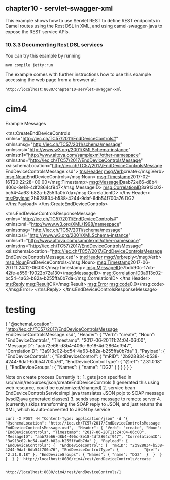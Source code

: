 chapter10 - servlet-swagger-xml
-------------------------------

This example shows how to use Servlet REST to define REST endpoints in Camel routes using the Rest DSL in XML,
and using camel-swagger-java to expose the REST service APIs.

### 10.3.3 Documenting Rest DSL services

You can try this example by running

    mvn compile jetty:run

The example comes with further instructions how to use this example accessing the web page from a browser at:

    http://localhost:8080/chapter10-servlet-swagger-xml

# cim4



Example Messages

<!-- message to send -->
<?xml version="1.0" encoding="UTF-8"?>
<tns:CreateEndDeviceControls xmlns="http://iec.ch/TC57/2011/EndDeviceControls#" xmlns:msg="http://iec.ch/TC57/2011/schema/message" xmlns:xsi="http://www.w3.org/2001/XMLSchema-instance" xmlns:n1="http://www.altova.com/samplexml/other-namespace" xmlns:tns="http://iec.ch/TC57/2017/EndDeviceControlsMessage" xsi:schemaLocation="http://iec.ch/TC57/2017/EndDeviceControlsMessage EndDeviceControlsMessage.xsd">
	<tns:Header>
		<msg:Verb>create</msg:Verb>
		<msg:Noun>EndDeviceControls</msg:Noun>
		<msg:Timestamp>2017-02-16T20:22:28+00:00</msg:Timestamp>
		<msg:MessageID>aab72e66-d8b4-406c-8e18-4df2864cf947</msg:MessageID>
		<msg:CorrelationID>3a913c02-bc54-4a63-b82a-b255ffa0b7da</msg:CorrelationID>
	</tns:Header>
	<tns:Payload>
		<EndDeviceControls>
			<EndDeviceControl>
				<mRID>2b928834-b538-4244-9daf-6db54f700a76</mRID>
				<EndDeviceControlType ref="2.31.0.18"/>
				<EndDeviceGroups>
					<Names>
						<name>DG2</name>
					</Names>
				</EndDeviceGroups>
			</EndDeviceControl>
		</EndDeviceControls>
	</tns:Payload>
</tns:CreateEndDeviceControls>

<!-- reply message -->
<?xml version="1.0" encoding="UTF-8"?>
<tns:EndDeviceControlsResponseMessage xmlns="http://iec.ch/TC57/2011/EndDeviceControls#" xmlns:xml="http://www.w3.org/XML/1998/namespace" xmlns:msg="http://iec.ch/TC57/2011/schema/message" xmlns:xsi="http://www.w3.org/2001/XMLSchema-instance" xmlns:n1="http://www.altova.com/samplexml/other-namespace" xmlns:tns="http://iec.ch/TC57/2017/EndDeviceControlsMessage" xsi:schemaLocation="http://iec.ch/TC57/2017/EndDeviceControlsMessage EndDeviceControlsMessage.xsd">
	<tns:Header>
		<msg:Verb>reply</msg:Verb>
		<msg:Noun>EndDeviceControls</msg:Noun>
		<msg:Timestamp>2017-06-20T11:24:12-06:00</msg:Timestamp>
		<msg:MessageID>e7bdb90c-17cb-42fe-a559-19022b72a130</msg:MessageID>
		<msg:CorrelationID>3a913c02-bc54-4a63-b82a-b255ffa0b7da</msg:CorrelationID>
	</tns:Header>
	<tns:Reply>
		<msg:Result>OK</msg:Result>
		<msg:Error>
			<msg:code>0.0</msg:code>
		</msg:Error>
	</tns:Reply>
</tns:EndDeviceControlsResponseMessage>


# testing

{
  "@schemaLocation": "http://iec.ch/TC57/2017/EndDeviceControlsMessage EndDeviceControlsMessage.xsd",
  "Header": {
    "Verb": "create",
    "Noun": "EndDeviceControls",
    "Timestamp": "2017-06-20T11:24:04-06:00",
    "MessageID": "aab72e66-d8b4-406c-8e18-4df2864cf947",
    "CorrelationID": "3a913c02-bc54-4a63-b82a-b255ffa0b7da"
  },
  "Payload": {
    "EndDeviceControls": {
      "EndDeviceControl": {
        "mRID": "2b928834-b538-4244-9daf-6db54f700a76",
        "EndDeviceControlType": {
          "@ref": "2.31.0.18"
        },
        "EndDeviceGroups": {
          "Names": {
            "name": "DG2"
          }
        }
      }
    }
  }
}

Note on create process
Currently it :
	1. gets json specified in src/main/resources/json/createEndDeviceControls (I generated this using web resource, could be customized/changed)
	2. service bean EndDeviceControlsServiceImpl.java translates JSON pojo to SOAP message (wsdl2java generated classes)
	3. sends soap message to remote server
	4. (currently) skips transforming the SOAP reply to JSON, and just returns the XML, which is auto-converted to JSON by service

    curl -X POST -H "Content-Type: application/json" -d '{ "@schemaLocation": "http://iec.ch/TC57/2017/EndDeviceControlsMessage EndDeviceControlsMessage.xsd",  "Header": { "Verb": "create", "Noun": "EndDeviceControls", "Timestamp": "2017-06-20T11:24:04-06:00", "MessageID": "aab72e66-d8b4-406c-8e18-4df2864cf947", "CorrelationID": "3a913c02-bc54-4a63-b82a-b255ffa0b7da" }, "Payload": {   "EndDeviceControls": {  "EndDeviceControl": {  "mRID": "2b928834-b538-4244-9daf-6db54f700a76", "EndDeviceControlType": {           "@ref": "2.31.0.18" }, "EndDeviceGroups": { "Names": { "name": "DG2"  }  }  }  }  } }' http://localhost:8080/cim4/rest/endDeviceControls/create


	http://localhost:8080/cim4/rest/endDeviceControls/1